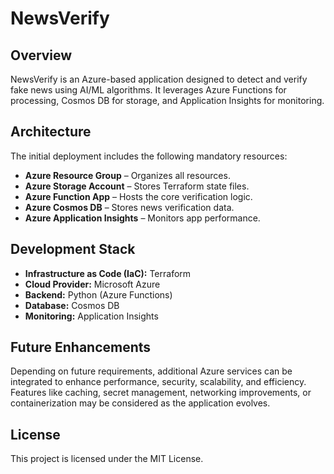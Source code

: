 # NewsVerify

## Overview

NewsVerify is an Azure-based application designed to detect and verify fake news using AI/ML algorithms. It leverages Azure Functions for processing, Cosmos DB for storage, and Application Insights for monitoring.

## Architecture

The initial deployment includes the following mandatory resources:

- **Azure Resource Group** – Organizes all resources.
- **Azure Storage Account** – Stores Terraform state files.
- **Azure Function App** – Hosts the core verification logic.
- **Azure Cosmos DB** – Stores news verification data.
- **Azure Application Insights** – Monitors app performance.

## Development Stack

- **Infrastructure as Code (IaC):** Terraform
- **Cloud Provider:** Microsoft Azure
- **Backend:** Python (Azure Functions)
- **Database:** Cosmos DB
- **Monitoring:** Application Insights

## Future Enhancements

Depending on future requirements, additional Azure services can be integrated to enhance performance, security, scalability, and efficiency. Features like caching, secret management, networking improvements, or containerization may be considered as the application evolves.

## License

This project is licensed under the MIT License.